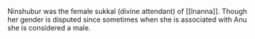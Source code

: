 Ninshubur was the female sukkal (divine attendant) of [[Inanna]]. Though her gender is disputed since sometimes when she is associated with Anu she is considered a male.